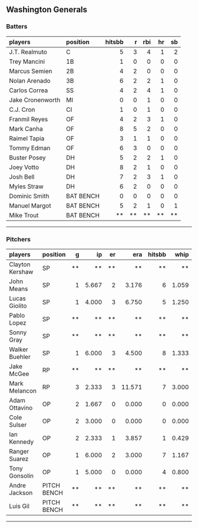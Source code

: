 ## Washington Generals

### Batters

 
|players          |position  | hitsbb|  r| rbi| hr| sb| 
|:----------------|:---------|------:|--:|---:|--:|--:| 
|J.T. Realmuto    |C         |      5|  3|   4|  1|  2| 
|Trey Mancini     |1B        |      1|  0|   0|  0|  0| 
|Marcus Semien    |2B        |      4|  2|   0|  0|  0| 
|Nolan Arenado    |3B        |      6|  2|   2|  1|  0| 
|Carlos Correa    |SS        |      4|  2|   4|  1|  0| 
|Jake Cronenworth |MI        |      0|  0|   1|  0|  0| 
|C.J. Cron        |CI        |      1|  0|   1|  0|  0| 
|Franmil Reyes    |OF        |      4|  2|   3|  1|  0| 
|Mark Canha       |OF        |      8|  5|   2|  0|  0| 
|Raimel Tapia     |OF        |      3|  1|   1|  0|  0| 
|Tommy Edman      |OF        |      6|  3|   0|  0|  0| 
|Buster Posey     |DH        |      5|  2|   2|  1|  0| 
|Joey Votto       |DH        |      8|  2|   1|  0|  0| 
|Josh Bell        |DH        |      7|  2|   3|  1|  0| 
|Myles Straw      |DH        |      6|  2|   0|  0|  0| 
|Dominic Smith    |BAT BENCH |      0|  0|   0|  0|  0| 
|Manuel Margot    |BAT BENCH |      5|  2|   1|  0|  1| 
|Mike Trout       |BAT BENCH |     **| **|  **| **| **| 

* * *

### Pitchers

 
|players         |position    |  g|    ip| er|    era| hitsbb|  whip| so|  w| sv| 
|:---------------|:-----------|--:|-----:|--:|------:|------:|-----:|--:|--:|--:| 
|Clayton Kershaw |SP          | **|    **| **|     **|     **|    **| **| **| **| 
|John Means      |SP          |  1| 5.667|  2|  3.176|      6| 1.059|  4|  0|  0| 
|Lucas Giolito   |SP          |  1| 4.000|  3|  6.750|      5| 1.250|  8|  0|  0| 
|Pablo Lopez     |SP          | **|    **| **|     **|     **|    **| **| **| **| 
|Sonny Gray      |SP          | **|    **| **|     **|     **|    **| **| **| **| 
|Walker Buehler  |SP          |  1| 6.000|  3|  4.500|      8| 1.333|  5|  0|  0| 
|Jake McGee      |RP          | **|    **| **|     **|     **|    **| **| **| **| 
|Mark Melancon   |RP          |  3| 2.333|  3| 11.571|      7| 3.000|  2|  0|  0| 
|Adam Ottavino   |OP          |  2| 1.667|  0|  0.000|      0| 0.000|  2|  2|  0| 
|Cole Sulser     |OP          |  2| 3.000|  0|  0.000|      0| 0.000|  3|  1|  0| 
|Ian Kennedy     |OP          |  2| 2.333|  1|  3.857|      1| 0.429|  3|  1|  1| 
|Ranger Suarez   |OP          |  1| 6.000|  2|  3.000|      7| 1.167|  8|  0|  0| 
|Tony Gonsolin   |OP          |  1| 5.000|  0|  0.000|      4| 0.800|  6|  1|  0| 
|Andre Jackson   |PITCH BENCH | **|    **| **|     **|     **|    **| **| **| **| 
|Luis Gil        |PITCH BENCH | **|    **| **|     **|     **|    **| **| **| **| 


* * *


